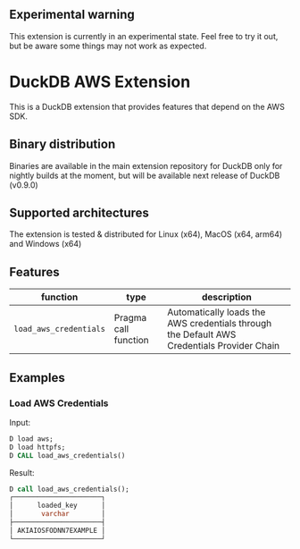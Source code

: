 ## Experimental warning
This extension is currently in an experimental state. Feel free to try it out, but be aware some things
may not work as expected.

# DuckDB AWS Extension
This is a DuckDB extension that provides features that depend on the AWS SDK.

## Binary distribution
Binaries are available in the main extension repository for DuckDB only for nightly builds at the moment, but will be 
available next release of DuckDB (v0.9.0)

## Supported architectures
The extension is tested & distributed for Linux (x64), MacOS (x64, arm64) and Windows (x64)

## Features
| function | type | description | 
| --- | --- | --- |
| `load_aws_credentials` | Pragma call function | Automatically loads the AWS credentials through the Default AWS Credentials Provider Chain |


## Examples
### Load AWS Credentials
Input:
```sql
D load aws;
D load httpfs;
D CALL load_aws_credentials()
```
Result:
```sql
D call load_aws_credentials();
┌──────────────────────┐
│      loaded_key      │
│       varchar        │
├──────────────────────┤
│ AKIAIOSFODNN7EXAMPLE │
└──────────────────────┘

```
